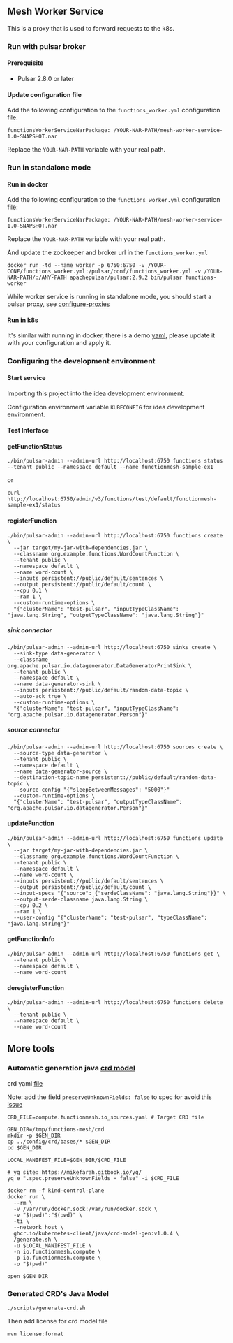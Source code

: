## Mesh Worker Service

This is a proxy that is used to forward requests to the k8s.

### Run with pulsar broker

#### Prerequisite

* Pulsar 2.8.0 or later

#### Update configuration file

Add the following configuration to the `functions_worker.yml` configuration file:

```$xslt
functionsWorkerServiceNarPackage: /YOUR-NAR-PATH/mesh-worker-service-1.0-SNAPSHOT.nar
```
Replace the `YOUR-NAR-PATH` variable with your real path.

### Run in standalone mode

#### Run in docker

Add the following configuration to the `functions_worker.yml` configuration file:

```$xslt
functionsWorkerServiceNarPackage: /YOUR-NAR-PATH/mesh-worker-service-1.0-SNAPSHOT.nar
```
Replace the `YOUR-NAR-PATH` variable with your real path.

And update the zookeeper and broker url in the `functions_worker.yml`

```
docker run -td --name worker -p 6750:6750 -v /YOUR-CONF/functions_worker.yml:/pulsar/conf/functions_worker.yml -v /YOUR-NAR-PATH/:/ANY-PATH apachepulsar/pulsar:2.9.2 bin/pulsar functions-worker
```

While worker service is running in standalone mode, you should start a pulsar proxy, see [configure-proxies](https://pulsar.apache.org/docs/next/functions-worker-run-separately#configure-proxies-for-standalone-function-workers)


#### Run in k8s

It's similar with running in docker, there is a demo [yaml](./examples/standalone.yaml), please update it with your configuration and apply it.


### Configuring the development environment


#### Start service

Importing this project into the idea development environment.

Configuration environment variable `KUBECONFIG` for idea development environment.

#### Test Interface

#### getFunctionStatus
```shell script
./bin/pulsar-admin --admin-url http://localhost:6750 functions status --tenant public --namespace default --name functionmesh-sample-ex1
```

or 

```shell script
curl http://localhost:6750/admin/v3/functions/test/default/functionmesh-sample-ex1/status
```

#### registerFunction
 ```shell script
./bin/pulsar-admin --admin-url http://localhost:6750 functions create \
   --jar target/my-jar-with-dependencies.jar \
   --classname org.example.functions.WordCountFunction \
   --tenant public \
   --namespace default \
   --name word-count \
   --inputs persistent://public/default/sentences \
   --output persistent://public/default/count \
   --cpu 0.1 \
   --ram 1 \
   --custom-runtime-options \
   "{"clusterName": "test-pulsar", "inputTypeClassName": "java.lang.String", "outputTypeClassName": "java.lang.String"}"
```

##### sink connector
 ```shell script
./bin/pulsar-admin --admin-url http://localhost:6750 sinks create \
   --sink-type data-generator \
   --classname org.apache.pulsar.io.datagenerator.DataGeneratorPrintSink \
   --tenant public \
   --namespace default \
   --name data-generator-sink \
   --inputs persistent://public/default/random-data-topic \
   --auto-ack true \
   --custom-runtime-options \
   "{"clusterName": "test-pulsar", "inputTypeClassName": "org.apache.pulsar.io.datagenerator.Person"}"
```

##### source connector
 ```shell script
./bin/pulsar-admin --admin-url http://localhost:6750 sources create \
   --source-type data-generator \
   --tenant public \
   --namespace default \
   --name data-generator-source \
   --destination-topic-name persistent://public/default/random-data-topic \
   --source-config "{"sleepBetweenMessages": "5000"}"
   --custom-runtime-options \
   "{"clusterName": "test-pulsar", "outputTypeClassName": "org.apache.pulsar.io.datagenerator.Person"}"
```

#### updateFunction
 ```shell script
./bin/pulsar-admin --admin-url http://localhost:6750 functions update \
   --jar target/my-jar-with-dependencies.jar \
   --classname org.example.functions.WordCountFunction \
   --tenant public \
   --namespace default \
   --name word-count \
   --inputs persistent://public/default/sentences \
   --output persistent://public/default/count \
   --input-specs "{"source": {"serdeClassName": "java.lang.String"}}" \
   --output-serde-classname java.lang.String \
   --cpu 0.2 \
   --ram 1 \
   --user-config "{"clusterName": "test-pulsar", "typeClassName": "java.lang.String"}"
```

#### getFunctionInfo
 ```shell script
./bin/pulsar-admin --admin-url http://localhost:6750 functions get \
   --tenant public \
   --namespace default \
   --name word-count
```

#### deregisterFunction
 ```shell script
./bin/pulsar-admin --admin-url http://localhost:6750 functions delete \
   --tenant public \
   --namespace default \
   --name word-count
```

## More tools

### Automatic generation java [crd model](https://github.com/kubernetes-client/java/blob/master/docs/generate-model-from-third-party-resources.md)

crd yaml [file](https://github.com/streamnative/function-mesh/tree/master/config/crd/bases)

Note: add the field `preserveUnknownFields: false` to spec for avoid this [issue](https://github.com/kubernetes-client/java/issues/1254)

```shell script
CRD_FILE=compute.functionmesh.io_sources.yaml # Target CRD file

GEN_DIR=/tmp/functions-mesh/crd
mkdir -p $GEN_DIR
cp ../config/crd/bases/* $GEN_DIR
cd $GEN_DIR

LOCAL_MANIFEST_FILE=$GEN_DIR/$CRD_FILE

# yq site: https://mikefarah.gitbook.io/yq/
yq e ".spec.preserveUnknownFields = false" -i $CRD_FILE 

docker rm -f kind-control-plane
docker run \
  --rm \
  -v /var/run/docker.sock:/var/run/docker.sock \
  -v "$(pwd)":"$(pwd)" \
  -ti \
  --network host \
  ghcr.io/kubernetes-client/java/crd-model-gen:v1.0.4 \
  /generate.sh \
  -u $LOCAL_MANIFEST_FILE \
  -n io.functionmesh.compute \
  -p io.functionmesh.compute \
  -o "$(pwd)"

open $GEN_DIR
```

### Generated CRD's Java Model

```shell script
./scripts/generate-crd.sh
```

Then add license for crd model file
```shell script
mvn license:format
```
